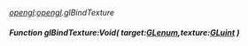 _[opengl](../../modules/opengl/opengl-module.md):[opengl](../../modules/opengl/opengl-module.md).glBindTexture_
##### Function glBindTexture:Void( target:[GLenum](../../modules/opengl/opengl-glenum.md),texture:[GLuint](../../modules/opengl/opengl-gluint.md) )
